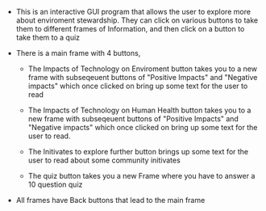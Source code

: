 * This is an interactive GUI program that allows the user to explore more about enviroment stewardship. They can click on various buttons to take them to different frames of Information, and then click on a button to take them to a quiz


* There is a main frame with 4 buttons,

	* The Impacts of Technology on Enviroment button takes you to a new frame with subseqeuent buttons of "Positive Impacts" and "Negative impacts" which once clicked on bring up some text for the user to read

	* The Impacts of Technology on Human Health button takes you to a new frame with subseqeuent buttons of "Positive Impacts" and "Negative impacts" which once clicked on bring up some text for the user to read.

	* The Initivates to explore further button brings up some text for the user to read about some community initivates

	* The quiz button takes you a new Frame where you have to answer a 10 question quiz


* All frames have Back buttons that lead to the main frame

